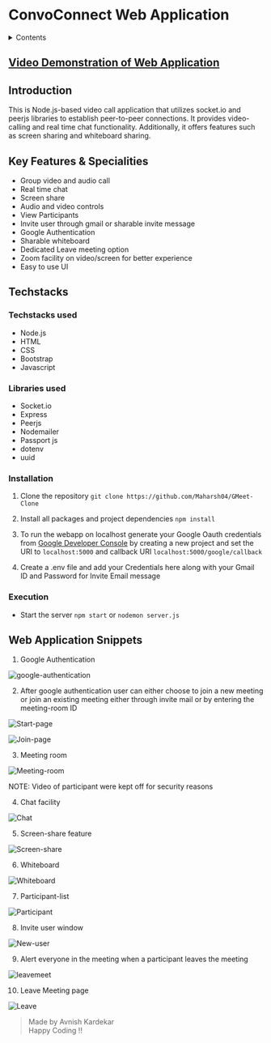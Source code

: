 # ConvoConnect Web Application


<details>
<summary>Contents</summary>

* [Video Demonstation of Web Application](#video-demonstration-of-web-application) <br>
* [Introduction](#introduction)<br>
* [Features & Specialities](#key-features--specialities)<br>
* [Techsacks used, installation, execution](#techstacks)<br>
* [Snippets of web application](#web-application-snippets)<br>
</details>



## [Video Demonstration of Web Application](https://drive.google.com/drive/folders/1t--oCSoHhFzSwfYYDO5vd_6Iu5a8QUBO?usp=sharing "Video Demonstration")



## Introduction


This is Node.js-based video call application that utilizes socket.io and peerjs libraries to establish peer-to-peer connections. It provides video-calling and real time chat functionality. Additionally, it offers features such as screen sharing and whiteboard sharing.



## Key Features & Specialities

* Group video and audio call
* Real time chat
* Screen share
* Audio and video controls
* View Participants
* Invite user through gmail or sharable invite message
* Google Authentication
* Sharable whiteboard
* Dedicated Leave meeting option
* Zoom facility on video/screen for better experience
* Easy to use UI


## Techstacks


### Techstacks used
* Node.js
* HTML
* CSS
* Bootstrap
* Javascript

### Libraries used

* Socket.io
* Express
* Peerjs
* Nodemailer
* Passport js
* dotenv
* uuid

### Installation

1. Clone the repository `git clone https://github.com/Maharsh04/GMeet-Clone`

2. Install all packages and project dependencies `npm install`

3. To run the webapp on localhost generate your Google Oauth credentials from [Google Developer Console](https://console.cloud.google.com/ "google developer console") by creating a new project and set the URI to `localhost:5000` and callback URI `localhost:5000/google/callback`

4. Create a .env file and add your Credentials here along with your Gmail ID and Password for Invite Email message

### Execution

* Start the server `npm start` or `nodemon server.js`<br>


## Web Application Snippets


1. Google Authentication<br>

![google-authentication](./WebApp/google-authenticate.png)<br>

2. After google authentication user can either choose to join a new meeting or join an existing meeting either through invite mail or by entering the meeting-room ID<br>

![Start-page](./WebApp/start-page.png)<br>

![Join-page](./WebApp/join-page.png)<br>

3. Meeting room<br>

![Meeting-room](./WebApp/meeting-room.png)<br>

NOTE: Video of participant were kept off for security reasons<br>

4. Chat facility<br>

![Chat](./WebApp/chat.png)<br>

5. Screen-share feature<br>

![Screen-share](./WebApp/screen-share.png)<br>

6. Whiteboard<br>

![Whiteboard](./WebApp/whiteboard.png)<br>

7. Participant-list<br>

![Participant](./WebApp/participant.png)<br>

8. Invite user window<br>

![New-user](./WebApp/adduser.png)<br>

9. Alert everyone in the meeting when a participant leaves the meeting<br>

![leavemeet](./WebApp/leavemeet.png)<br>

10. Leave Meeting page<br>

![Leave](./WebApp/leave.png)<br>


>Made by Avnish Kardekar <br>
>Happy Coding !!

